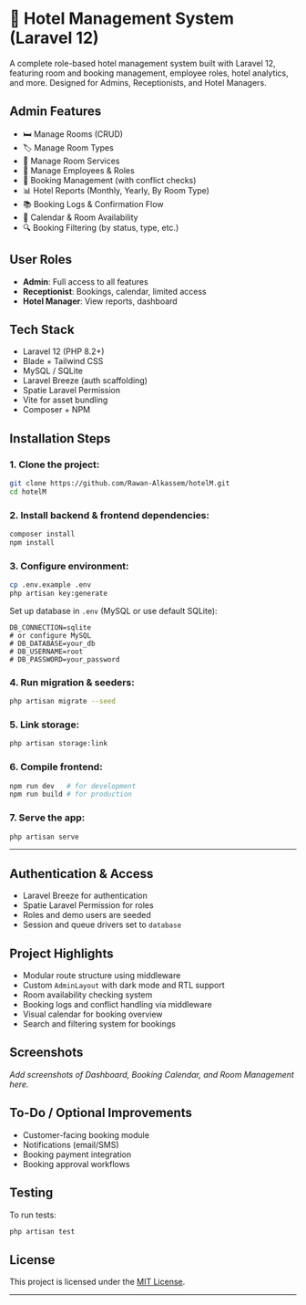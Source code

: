 # 🏨 Hotel Management System (Laravel 12)

A complete role-based hotel management system built with Laravel 12, featuring room and booking management, employee roles, hotel analytics, and more. Designed for Admins, Receptionists, and Hotel Managers.

##  Admin Features

- 🛏️ Manage Rooms (CRUD)
- 🏷️ Manage Room Types
- 🧼 Manage Room Services
- 👥 Manage Employees & Roles
- 📆 Booking Management (with conflict checks)
- 📊 Hotel Reports (Monthly, Yearly, By Room Type)
- 📚 Booking Logs & Confirmation Flow
- 📅 Calendar & Room Availability
- 🔍 Booking Filtering (by status, type, etc.)

##  User Roles

- **Admin**: Full access to all features
- **Receptionist**: Bookings, calendar, limited access
- **Hotel Manager**: View reports, dashboard

##  Tech Stack

- Laravel 12 (PHP 8.2+)
- Blade + Tailwind CSS
- MySQL / SQLite
- Laravel Breeze (auth scaffolding)
- Spatie Laravel Permission
- Vite for asset bundling
- Composer + NPM

##  Installation Steps

### 1. Clone the project:
```bash
git clone https://github.com/Rawan-Alkassem/hotelM.git
cd hotelM
```

### 2. Install backend & frontend dependencies:
```bash
composer install
npm install
```

### 3. Configure environment:
```bash
cp .env.example .env
php artisan key:generate
```

Set up database in `.env` (MySQL or use default SQLite):
```env
DB_CONNECTION=sqlite
# or configure MySQL
# DB_DATABASE=your_db
# DB_USERNAME=root
# DB_PASSWORD=your_password
```

### 4. Run migration & seeders:
```bash
php artisan migrate --seed
```

### 5. Link storage:
```bash
php artisan storage:link
```

### 6. Compile frontend:
```bash
npm run dev   # for development
npm run build # for production
```

### 7. Serve the app:
```bash
php artisan serve
```

---

##  Authentication & Access

- Laravel Breeze for authentication
- Spatie Laravel Permission for roles
- Roles and demo users are seeded
- Session and queue drivers set to `database`

##  Project Highlights

- Modular route structure using middleware
- Custom `AdminLayout` with dark mode and RTL support
- Room availability checking system
- Booking logs and conflict handling via middleware
- Visual calendar for booking overview
- Search and filtering system for bookings

##  Screenshots

_Add screenshots of Dashboard, Booking Calendar, and Room Management here._

##  To-Do / Optional Improvements

- Customer-facing booking module
- Notifications (email/SMS)
- Booking payment integration
- Booking approval workflows

##  Testing

To run tests:
```bash
php artisan test
```

##  License

This project is licensed under the [MIT License](LICENSE).

---

